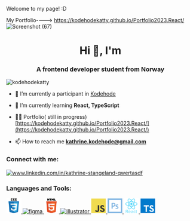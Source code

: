Welcome to my page! :D


My Portfolio----> https://kodehodekatty.github.io/Portfolio2023.React/
![Screenshot (67)](https://user-images.githubusercontent.com/112854862/215570165-e00baed8-1e5b-4b25-bcbf-ee89fc07fe8f.png)

<h1 align="center">Hi 👋, I'm <title> Kathrine </title></h1>
<h3 align="center">A frontend developer student from Norway</h3>

<p align="left"> <img src="https://komarev.com/ghpvc/?username=kodehodekatty&label=Profile%20views&color=0e75b6&style=flat" alt="kodehodekatty" /> </p>

- 🔭 I’m currently a participant in [Kodehode](https://jobloop.no/kodehode-modellen)

- 🌱 I’m currently learning **React, TypeScript**

- 👨‍💻 Portfolio( still in progress) [https://kodehodekatty.github.io/Portfolio2023.React/](https://kodehodekatty.github.io/Portfolio2023.React/)

- 📫 How to reach me **kathrine.kodehode@gmail.com**

<h3 align="left">Connect with me:</h3>
<p align="left">
<a href="https://linkedin.com/in/www.linkedin.com/in/kathrine-stangeland-qwertasdf" target="blank"><img align="center" src="https://raw.githubusercontent.com/rahuldkjain/github-profile-readme-generator/master/src/images/icons/Social/linked-in-alt.svg" alt="www.linkedin.com/in/kathrine-stangeland-qwertasdf" height="30" width="40" /></a>
</p>

<h3 align="left">Languages and Tools:</h3>
<p align="left"> <a href="https://www.w3schools.com/css/" target="_blank" rel="noreferrer"> <img src="https://raw.githubusercontent.com/devicons/devicon/master/icons/css3/css3-original-wordmark.svg" alt="css3" width="40" height="40"/> </a> <a href="https://www.figma.com/" target="_blank" rel="noreferrer"> <img src="https://www.vectorlogo.zone/logos/figma/figma-icon.svg" alt="figma" width="40" height="40"/> </a> <a href="https://www.w3.org/html/" target="_blank" rel="noreferrer"> <img src="https://raw.githubusercontent.com/devicons/devicon/master/icons/html5/html5-original-wordmark.svg" alt="html5" width="40" height="40"/> </a> <a href="https://www.adobe.com/in/products/illustrator.html" target="_blank" rel="noreferrer"> <img src="https://www.vectorlogo.zone/logos/adobe_illustrator/adobe_illustrator-icon.svg" alt="illustrator" width="40" height="40"/> </a> <a href="https://developer.mozilla.org/en-US/docs/Web/JavaScript" target="_blank" rel="noreferrer"> <img src="https://raw.githubusercontent.com/devicons/devicon/master/icons/javascript/javascript-original.svg" alt="javascript" width="40" height="40"/> </a> <a href="https://www.photoshop.com/en" target="_blank" rel="noreferrer"> <img src="https://raw.githubusercontent.com/devicons/devicon/master/icons/photoshop/photoshop-line.svg" alt="photoshop" width="40" height="40"/> </a> <a href="https://reactjs.org/" target="_blank" rel="noreferrer"> <img src="https://raw.githubusercontent.com/devicons/devicon/master/icons/react/react-original-wordmark.svg" alt="react" width="40" height="40"/> </a> <a href="https://www.typescriptlang.org/" target="_blank" rel="noreferrer"> <img src="https://raw.githubusercontent.com/devicons/devicon/master/icons/typescript/typescript-original.svg" alt="typescript" width="40" height="40"/> </a> </p>
